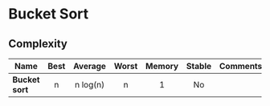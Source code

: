 # Bucket Sort

## Complexity

| Name                  | Best            | Average             | Worst               | Memory    | Stable    | Comments  |
| --------------------- | :-------------: | :-----------------: | :-----------------: | :-------: | :-------: | :-------- |
| **Bucket sort**    | n   | n&nbsp;log(n)      | n      | 1         | No        |           |